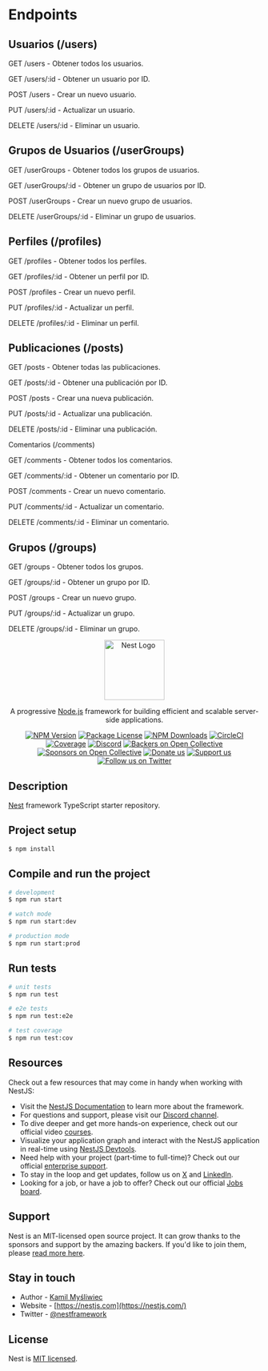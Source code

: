 
<h1>Endpoints</h1>
<h2>Usuarios (/users)</h2>
<p>GET /users - Obtener todos los usuarios.</p>
<p>GET /users/:id - Obtener un usuario por ID.</p>
<p>POST /users - Crear un nuevo usuario.</p>
<p>PUT /users/:id - Actualizar un usuario.</p>
<p>DELETE /users/:id - Eliminar un usuario.</p>
<h2>Grupos de Usuarios (/userGroups)</h2>
<p>GET /userGroups - Obtener todos los grupos de usuarios.</p>
<p>GET /userGroups/:id - Obtener un grupo de usuarios por ID.</p>
<p>POST /userGroups - Crear un nuevo grupo de usuarios.</p>
<p>DELETE /userGroups/:id - Eliminar un grupo de usuarios.</p>
<h2>Perfiles (/profiles)</h2>
<p>GET /profiles - Obtener todos los perfiles.</p>
<p>GET /profiles/:id - Obtener un perfil por ID.</p>
<p>POST /profiles - Crear un nuevo perfil.</p>
<p>PUT /profiles/:id - Actualizar un perfil.</p>
<p>DELETE /profiles/:id - Eliminar un perfil.</p>
<h2>Publicaciones (/posts)</h2>
<p>GET /posts - Obtener todas las publicaciones.</p>
<p>GET /posts/:id - Obtener una publicación por ID.</p>
<p>POST /posts - Crear una nueva publicación.</p>
<p>PUT /posts/:id - Actualizar una publicación.</p>
<p>DELETE /posts/:id - Eliminar una publicación.</p>
<p>Comentarios (/comments)</p>
<p>GET /comments - Obtener todos los comentarios.</p>
<p>GET /comments/:id - Obtener un comentario por ID.</p>
<p>POST /comments - Crear un nuevo comentario.</p>
<p>PUT /comments/:id - Actualizar un comentario.</p>
<p>DELETE /comments/:id - Eliminar un comentario.</p>
<h2>Grupos (/groups)</h2>
<p>GET /groups - Obtener todos los grupos.</p>
<p>GET /groups/:id - Obtener un grupo por ID.</p>
<p>POST /groups - Crear un nuevo grupo.</p>
<p>PUT /groups/:id - Actualizar un grupo.</p>
<p>DELETE /groups/:id - Eliminar un grupo.</p>







<p align="center">
  <a href="http://nestjs.com/" target="blank"><img src="https://nestjs.com/img/logo-small.svg" width="120" alt="Nest Logo" /></a>
</p>

[circleci-image]: https://img.shields.io/circleci/build/github/nestjs/nest/master?token=abc123def456
[circleci-url]: https://circleci.com/gh/nestjs/nest

  <p align="center">A progressive <a href="http://nodejs.org" target="_blank">Node.js</a> framework for building efficient and scalable server-side applications.</p>
    <p align="center">
<a href="https://www.npmjs.com/~nestjscore" target="_blank"><img src="https://img.shields.io/npm/v/@nestjs/core.svg" alt="NPM Version" /></a>
<a href="https://www.npmjs.com/~nestjscore" target="_blank"><img src="https://img.shields.io/npm/l/@nestjs/core.svg" alt="Package License" /></a>
<a href="https://www.npmjs.com/~nestjscore" target="_blank"><img src="https://img.shields.io/npm/dm/@nestjs/common.svg" alt="NPM Downloads" /></a>
<a href="https://circleci.com/gh/nestjs/nest" target="_blank"><img src="https://img.shields.io/circleci/build/github/nestjs/nest/master" alt="CircleCI" /></a>
<a href="https://coveralls.io/github/nestjs/nest?branch=master" target="_blank"><img src="https://coveralls.io/repos/github/nestjs/nest/badge.svg?branch=master#9" alt="Coverage" /></a>
<a href="https://discord.gg/G7Qnnhy" target="_blank"><img src="https://img.shields.io/badge/discord-online-brightgreen.svg" alt="Discord"/></a>
<a href="https://opencollective.com/nest#backer" target="_blank"><img src="https://opencollective.com/nest/backers/badge.svg" alt="Backers on Open Collective" /></a>
<a href="https://opencollective.com/nest#sponsor" target="_blank"><img src="https://opencollective.com/nest/sponsors/badge.svg" alt="Sponsors on Open Collective" /></a>
  <a href="https://paypal.me/kamilmysliwiec" target="_blank"><img src="https://img.shields.io/badge/Donate-PayPal-ff3f59.svg" alt="Donate us"/></a>
    <a href="https://opencollective.com/nest#sponsor"  target="_blank"><img src="https://img.shields.io/badge/Support%20us-Open%20Collective-41B883.svg" alt="Support us"></a>
  <a href="https://twitter.com/nestframework" target="_blank"><img src="https://img.shields.io/twitter/follow/nestframework.svg?style=social&label=Follow" alt="Follow us on Twitter"></a>
</p>
  <!--[![Backers on Open Collective](https://opencollective.com/nest/backers/badge.svg)](https://opencollective.com/nest#backer)
  [![Sponsors on Open Collective](https://opencollective.com/nest/sponsors/badge.svg)](https://opencollective.com/nest#sponsor)-->

## Description

[Nest](https://github.com/nestjs/nest) framework TypeScript starter repository.

## Project setup

```bash
$ npm install
```

## Compile and run the project

```bash
# development
$ npm run start

# watch mode
$ npm run start:dev

# production mode
$ npm run start:prod
```

## Run tests

```bash
# unit tests
$ npm run test

# e2e tests
$ npm run test:e2e

# test coverage
$ npm run test:cov
```

## Resources

Check out a few resources that may come in handy when working with NestJS:

- Visit the [NestJS Documentation](https://docs.nestjs.com) to learn more about the framework.
- For questions and support, please visit our [Discord channel](https://discord.gg/G7Qnnhy).
- To dive deeper and get more hands-on experience, check out our official video [courses](https://courses.nestjs.com/).
- Visualize your application graph and interact with the NestJS application in real-time using [NestJS Devtools](https://devtools.nestjs.com).
- Need help with your project (part-time to full-time)? Check out our official [enterprise support](https://enterprise.nestjs.com).
- To stay in the loop and get updates, follow us on [X](https://x.com/nestframework) and [LinkedIn](https://linkedin.com/company/nestjs).
- Looking for a job, or have a job to offer? Check out our official [Jobs board](https://jobs.nestjs.com).

## Support

Nest is an MIT-licensed open source project. It can grow thanks to the sponsors and support by the amazing backers. If you'd like to join them, please [read more here](https://docs.nestjs.com/support).

## Stay in touch

- Author - [Kamil Myśliwiec](https://twitter.com/kammysliwiec)
- Website - [https://nestjs.com](https://nestjs.com/)
- Twitter - [@nestframework](https://twitter.com/nestframework)

## License

Nest is [MIT licensed](https://github.com/nestjs/nest/blob/master/LICENSE).
